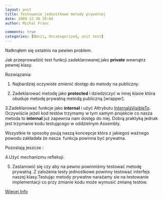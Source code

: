 ```yaml
---
layout: post
title: Testowanie jednostkowe metody prywatnej
date: 2009-12-30 20:04
author: Michal Franc

comments: true
categories: [NUnit, Uncategorized, unit test]
---
```

Natknąłem się ostatnio na pewien problem.

Jak przeprowadzić test funkcji zadeklarowanej jako <strong>private</strong> wewnątrz pewnej klasy.

Rozwiązania:

1. Najbardziej oczywiste zmienić dostęp do metody na publiczny.

2. Zadeklarować metodę jako <strong>protected</strong> i dziedziczyć w innej klasie która obuduje metodę prywatną metodą publiczną [wrapper].

3.Zadeklarować funkcje jako <strong>internal</strong> i użyć Attrybutu <a href="http://devlicio.us/blogs/derik_whittaker/archive/2007/04/09/internalsvisibleto-testing-internal-methods-in-net-2-0.aspx">InternalsVisibleTo</a>. Oczywiście jeżeli kod testów trzymamy w tym samym projekcie co nasza metoda to <strong>internal</strong> już zapewnia nam dostęp do niej. Dobrą praktyką jednak jest trzymanie kodu testującego w oddzielnym Assembly.

Wszystkie te sposoby psują naszą koncepcje która z jakiegoś ważnego powodu zakładała że nasza  funkcja powinna być prywatna.

Pozostają jeszcze :

4.Użyć mechanizmu refleksji.

5. Zastanowić się czy aby na pewno powinniśmy testować metodę prywatną .Z zalożenia testy jednostkowe powinny testować interfejs naszej klasy.Testując metody prywatne narażamy sie na testowanie implementacji co przy zmianie kodu może wymusić zmianę testów.

<a href="http://www.codeproject.com/KB/cs/testnonpublicmembers.aspx">Więcej Info</a>
